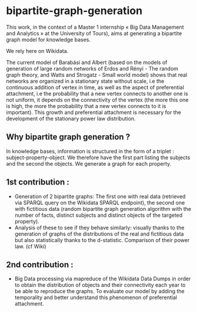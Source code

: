 # bipartite-graph-generation

This work, in the context of a Master 1 internship « Big Data Management and Analytics » at the University of Tours), aims at generating a bipartite graph model for knowledge bases.

We rely here on Wikidata.

The current model of Barabási and Albert (based on the models of generation of large random networks of Erdos and Rényi - The random graph theory, and Watts and Strogatz - Small world model) shows that real networks are organized in a stationary state without scale, i.e the continuous addition of vertex in time, as well as the aspect of preferential attachment, i.e the probability that a new vertex connects to another one is not uniform, it depends on the connectivity of the vertex (the more this one is high, the more the probability that a new vertex connects to it is important).
This growth and preferential attachment is necessary for the development of the stationary power law distribution.

## Why bipartite graph generation ?
In knowledge bases, information is structured in the form of a triplet : subject-property-object.
We therefore have the first part listing the subjects and the second the objects.
We generate a graph for each property.


## 1st contribution :
- Generation of 2 bipartite graphs: The first one with real data (retrieved via SPARQL query on the Wikidata SPARQL endpoint), the second one with fictitious data (random bipartite graph generation algorithm with the number of facts, distinct subjects and distinct objects of the targeted property).
- Analysis of these to see if they behave similarly: visually thanks to the generation of graphs of the distributions of the real and fictitious data but also statistically thanks to the d-statistic. Comparison of their power law. (cf Wiki)

## 2nd contribution : 
- Big Data processing via mapreduce of the Wikidata Data Dumps in order to obtain the distribution of objects and their connectivity each year to be able to reproduce the graphs. To evaluate our model by adding the temporality and better understand this phenomenon of preferential attachment.
